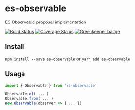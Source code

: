 # es-observable

ES Observable proposal implementation

[![Build Status][status-img]][status-url]
[![Coverage Status](https://coveralls.io/repos/github/bigslycat/es-observable/badge.svg?branch=master)](https://coveralls.io/github/bigslycat/es-observable?branch=master)
[![Greenkeeper badge](https://badges.greenkeeper.io/bigslycat/es-observable.svg)](https://greenkeeper.io/)

## Install

`npm install --save es-observable` or `yarn add es-observable`

## Usage

```js
import { Observable } from 'es-observable'

Observable.of( ... )
Observable.from( ... )
new Observable(observer => { ... })
```

[status-url]: https://travis-ci.org/bigslycat/es-observable
[status-img]: https://travis-ci.org/bigslycat/es-observable.svg?branch=master
